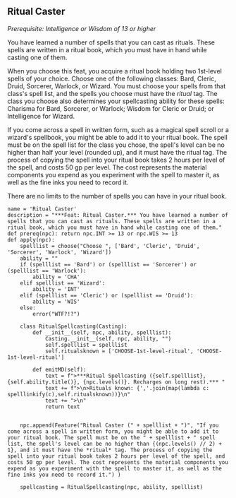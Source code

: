 ## Ritual Caster
*Prerequisite: Intelligence or Wisdom of 13 or higher*

You have learned a number of spells that you can cast as rituals. These spells are written in a ritual book, which you must have in hand while casting one of them.

When you choose this feat, you acquire a ritual book holding two 1st-level spells of your choice. Choose one of the following classes: Bard, Cleric, Druid, Sorcerer, Warlock, or Wizard. You must choose your spells from that class's spell list, and the spells you choose must have the *ritual* tag. The class you choose also determines your spellcasting ability for these spells: Charisma for Bard, Sorcerer, or Warlock; Wisdom for Cleric or Druid; or Intelligence for Wizard.

If you come across a spell in written form, such as a magical spell scroll or a wizard's spellbook, you might be able to add it to your ritual book. The spell must be on the spell list for the class you chose, the spell's level can be no higher than half your level (rounded up), and it must have the ritual tag. The process of copying the spell into your ritual book takes 2 hours per level of the spell, and costs 50 gp per level. The cost represents the material components you expend as you experiment with the spell to master it, as well as the fine inks you need to record it.

There are no limits to the number of spells you can have in your ritual book.

```
name = 'Ritual Caster'
description = "***Feat: Ritual Caster.*** You have learned a number of spells that you can cast as rituals. These spells are written in a ritual book, which you must have in hand while casting one of them."
def prereq(npc): return npc.INT >= 13 or npc.WIS >= 13
def apply(npc):
    spelllist = choose("Choose ", ['Bard', 'Cleric', 'Druid', 'Sorcerer', 'Warlock', 'Wizard'])
    ability = ""
    if (spelllist == 'Bard') or (spelllist == 'Sorcerer') or (spelllist == 'Warlock'):
        ability = 'CHA'
    elif spelllist == 'Wizard':
        ability = 'INT'
    elif (spelllist == 'Cleric') or (spelllist == 'Druid'):
        ability = 'WIS'
    else:
        error("WTF?!?")

    class RitualSpellcasting(Casting):
        def __init__(self, npc, ability, spelllist):
            Casting.__init__(self, npc, ability, "")
            self.spelllist = spelllist
            self.ritualsknown = ['CHOOSE-1st-level-ritual', 'CHOOSE-1st-level-ritual']

        def emitMD(self):
            text = f">***Ritual Spellcasting ({self.spelllist}, {self.ability.title()}, {npc.levels()}. Recharges on long rest).*** "
            text += f">\n>Rituals known: {','.join(map(lambda c: spelllinkify(c),self.ritualsknown))}\n"
            text += ">\n"
            return text


    npc.append(Feature("Ritual Caster (" + spelllist + ")", "If you come across a spell in written form, you might be able to add it to your ritual book. The spell must be on the " + spelllist + " spell list, the spell's level can be no higher than {(npc.levels() // 2) + 1}, and it must have the *ritual* tag. The process of copying the spell into your ritual book takes 2 hours per level of the spell, and costs 50 gp per level. The cost represents the material components you expend as you experiment with the spell to master it, as well as the fine inks you need to record it.") )

    spellcasting = RitualSpellcasting(npc, ability, spelllist)
```
